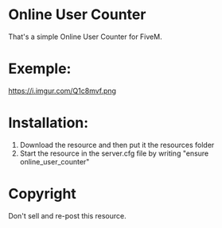 # Online User Counter
That's a simple Online User Counter for FiveM.

# Exemple:
https://i.imgur.com/Q1c8mvf.png

# Installation:

1) Download the resource and then put it the resources folder
2) Start the resource in the server.cfg file by writing "ensure online_user_counter"

# Copyright
Don't sell and re-post this resource.
